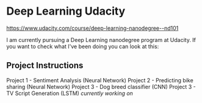 # Deep Learning Udacity

https://www.udacity.com/course/deep-learning-nanodegree--nd101

I am currently pursuing a Deep Learning nanodegree program at Udacity. If you want to check what I've been doing you can look at this:




## Project Instructions

Project 1 - Sentiment Analysis (Neural Network)
Project 2 - Predicting bike sharing (Neural Network) 
Project 3 - Dog breed classifier (CNN)
Project 3 - TV Script Generation (LSTM) *currently working on*










